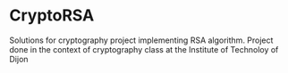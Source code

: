 # CryptoRSA
Solutions for cryptography project implementing RSA algorithm.
Project done in the context of cryptography class at the Institute of Technoloy of Dijon
